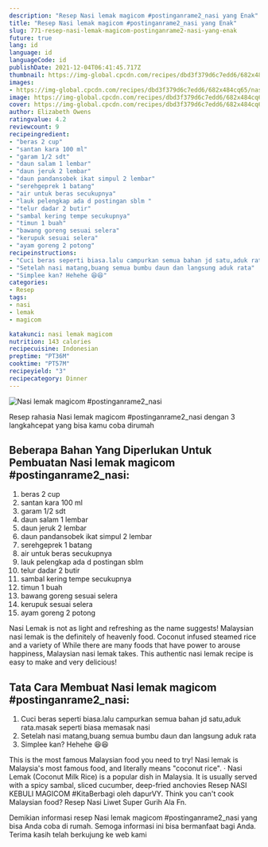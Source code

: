 ```yaml
---
description: "Resep Nasi lemak magicom #postinganrame2_nasi yang Enak"
title: "Resep Nasi lemak magicom #postinganrame2_nasi yang Enak"
slug: 771-resep-nasi-lemak-magicom-postinganrame2-nasi-yang-enak
future: true
lang: id
language: id
languageCode: id
publishDate: 2021-12-04T06:41:45.717Z 
thumbnail: https://img-global.cpcdn.com/recipes/dbd3f379d6c7edd6/682x484cq65/nasi-lemak-magicom-postinganrame2_nasi-foto-resep-utama.png
images:
- https://img-global.cpcdn.com/recipes/dbd3f379d6c7edd6/682x484cq65/nasi-lemak-magicom-postinganrame2_nasi-foto-resep-utama.png
image: https://img-global.cpcdn.com/recipes/dbd3f379d6c7edd6/682x484cq65/nasi-lemak-magicom-postinganrame2_nasi-foto-resep-utama.png
cover: https://img-global.cpcdn.com/recipes/dbd3f379d6c7edd6/682x484cq65/nasi-lemak-magicom-postinganrame2_nasi-foto-resep-utama.png
author: Elizabeth Owens
ratingvalue: 4.2
reviewcount: 9
recipeingredient:
- "beras 2 cup"
- "santan kara 100 ml"
- "garam 1/2 sdt"
- "daun salam 1 lembar"
- "daun jeruk 2 lembar"
- "daun pandansobek ikat simpul 2 lembar"
- "serehgeprek 1 batang"
- "air untuk beras secukupnya"
- "lauk pelengkap ada d postingan sblm "
- "telur dadar 2 butir"
- "sambal kering tempe secukupnya"
- "timun 1 buah"
- "bawang goreng sesuai selera"
- "kerupuk sesuai selera"
- "ayam goreng 2 potong"
recipeinstructions:
- "Cuci beras seperti biasa.lalu campurkan semua bahan jd satu,aduk rata.masak seperti biasa memasak nasi"
- "Setelah nasi matang,buang semua bumbu daun dan langsung aduk rata"
- "Simplee kan? Hehehe 😆😆"
categories:
- Resep
tags:
- nasi
- lemak
- magicom

katakunci: nasi lemak magicom 
nutrition: 143 calories
recipecuisine: Indonesian
preptime: "PT36M"
cooktime: "PT57M"
recipeyield: "3"
recipecategory: Dinner
---
```



![Nasi lemak magicom #postinganrame2_nasi](https://img-global.cpcdn.com/recipes/dbd3f379d6c7edd6/682x484cq65/nasi-lemak-magicom-postinganrame2_nasi-foto-resep-utama.png)

Resep rahasia Nasi lemak magicom #postinganrame2_nasi    dengan 3 langkahcepat yang bisa kamu coba dirumah

<!--inarticleads1-->

## Beberapa Bahan Yang Diperlukan Untuk Pembuatan Nasi lemak magicom #postinganrame2_nasi:

1. beras 2 cup
1. santan kara 100 ml
1. garam 1/2 sdt
1. daun salam 1 lembar
1. daun jeruk 2 lembar
1. daun pandansobek ikat simpul 2 lembar
1. serehgeprek 1 batang
1. air untuk beras secukupnya
1. lauk pelengkap ada d postingan sblm 
1. telur dadar 2 butir
1. sambal kering tempe secukupnya
1. timun 1 buah
1. bawang goreng sesuai selera
1. kerupuk sesuai selera
1. ayam goreng 2 potong

Nasi Lemak is not as light and refreshing as the name suggests! Malaysian nasi lemak is the definitely of heavenly food. Coconut infused steamed rice and a variety of While there are many foods that have power to arouse happiness, Malaysian nasi lemak takes. This authentic nasi lemak recipe is easy to make and very delicious! 

<!--inarticleads2-->

## Tata Cara Membuat Nasi lemak magicom #postinganrame2_nasi:

1. Cuci beras seperti biasa.lalu campurkan semua bahan jd satu,aduk rata.masak seperti biasa memasak nasi
1. Setelah nasi matang,buang semua bumbu daun dan langsung aduk rata
1. Simplee kan? Hehehe 😆😆


This is the most famous Malaysian food you need to try! Nasi lemak is Malaysia&#39;s most famous food, and literally means &#34;coconut rice&#34;. · Nasi Lemak (Coconut Milk Rice) is a popular dish in Malaysia. It is usually served with a spicy sambal, sliced cucumber, deep-fried anchovies Resep NASI KEBULI MAGICOM #KitaBerbagi oleh dapurVY. Think you can&#39;t cook Malaysian food? Resep Nasi Liwet Super Gurih Ala Fn. 

Demikian informasi  resep Nasi lemak magicom #postinganrame2_nasi   yang bisa Anda coba di rumah. Semoga informasi ini bisa bermanfaat bagi Anda. Terima kasih telah berkujung ke web kami
